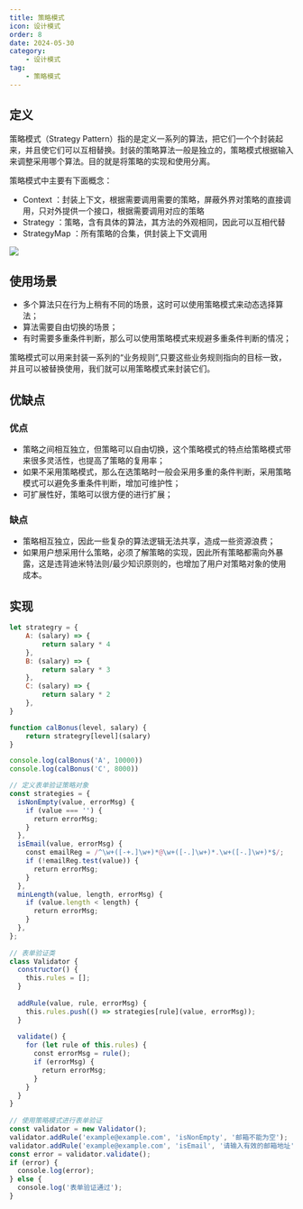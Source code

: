 ```yaml
---
title: 策略模式
icon: 设计模式
order: 8
date: 2024-05-30
category:
    - 设计模式
tag:
    - 策略模式
---
```


## 定义

策略模式（Strategy Pattern）指的是定义一系列的算法，把它们一个个封装起来，并且使它们可以互相替换。封装的策略算法一般是独立的，策略模式根据输入来调整采用哪个算法。⽬的就是将策略的实现和使用分离。

策略模式中主要有下面概念：

- Context ：封装上下文，根据需要调用需要的策略，屏蔽外界对策略的直接调用，只对外提供一个接口，根据需要调用对应的策略
- Strategy ：策略，含有具体的算法，其方法的外观相同，因此可以互相代替
- StrategyMap ：所有策略的合集，供封装上下文调用

![ ](/img/designPattern/策略模式.png)

## 使用场景

- 多个算法只在行为上稍有不同的场景，这时可以使用策略模式来动态选择算法；
- 算法需要自由切换的场景；
- 有时需要多重条件判断，那么可以使用策略模式来规避多重条件判断的情况；

策略模式可以⽤来封装⼀系列的“业务规则”,只要这些业务规则指向的⽬标⼀致，并且可以被替换使⽤，我们就可以⽤策略模式来封装它们。

## 优缺点

### 优点

- 策略之间相互独立，但策略可以自由切换，这个策略模式的特点给策略模式带来很多灵活性，也提高了策略的复用率；
- 如果不采用策略模式，那么在选策略时一般会采用多重的条件判断，采用策略模式可以避免多重条件判断，增加可维护性；
- 可扩展性好，策略可以很方便的进行扩展；

### 缺点

- 策略相互独立，因此一些复杂的算法逻辑无法共享，造成一些资源浪费；
- 如果用户想采用什么策略，必须了解策略的实现，因此所有策略都需向外暴露，这是违背迪米特法则/最少知识原则的，也增加了用户对策略对象的使用成本。

## 实现

```js
let strategry = {
    A: (salary) => {
        return salary * 4
    },
    B: (salary) => {
        return salary * 3
    },
    C: (salary) => {
        return salary * 2
    },
}

function calBonus(level, salary) {
    return strategry[level](salary)
}

console.log(calBonus('A', 10000))
console.log(calBonus('C', 8000))
```

```js
// 定义表单验证策略对象
const strategies = {
  isNonEmpty(value, errorMsg) {
    if (value === '') {
      return errorMsg;
    }
  },
  isEmail(value, errorMsg) {
    const emailReg = /^\w+([-+.]\w+)*@\w+([-.]\w+)*.\w+([-.]\w+)*$/;
    if (!emailReg.test(value)) {
      return errorMsg;
    }
  },
  minLength(value, length, errorMsg) {
    if (value.length < length) {
      return errorMsg;
    }
  },
};
​
// 表单验证类
class Validator {
  constructor() {
    this.rules = [];
  }
​
  addRule(value, rule, errorMsg) {
    this.rules.push(() => strategies[rule](value, errorMsg));
  }
​
  validate() {
    for (let rule of this.rules) {
      const errorMsg = rule();
      if (errorMsg) {
        return errorMsg;
      }
    }
  }
}
​
// 使用策略模式进行表单验证
const validator = new Validator();
validator.addRule('example@example.com', 'isNonEmpty', '邮箱不能为空');
validator.addRule('example@example.com', 'isEmail', '请输入有效的邮箱地址');
const error = validator.validate();
if (error) {
  console.log(error);
} else {
  console.log('表单验证通过');
}
```
